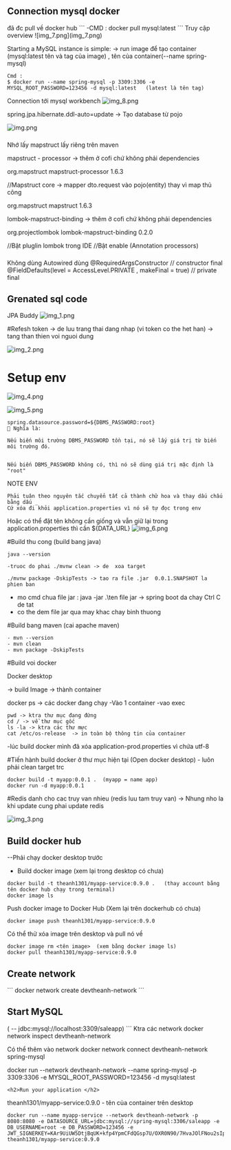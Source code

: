 ###
<h2>Connection mysql docker</h2>
đã đc pull về docker hub
```
-CMD :
docker pull mysql:latest
```
Truy cập overview
![img_7.png](img_7.png)

Starting a MySQL instance is simple:  -> run image  để tạo container   (mysql:latest tên và tag của image)  , tên của container(--name spring-mysql)
```
Cmd :
$ docker run --name spring-mysql -p 3309:3306 -e MYSQL_ROOT_PASSWORD=123456 -d mysql:latest   (latest là tên tag)
```

Connection tới mysql workbench
![img_8.png](img_8.png)

spring.jpa.hibernate.ddl-auto=update -> Tạo database từ pojo

![img.png](img.png)


###
Nhớ lấy mapstruct lấy riêng trên maven 

mapstruct - processor -> thêm ở cofi chứ không phải dependencies


<!-- https://mvnrepository.com/artifact/org.mapstruct/mapstruct-processor -->
<dependency>
    <groupId>org.mapstruct</groupId>
    <artifactId>mapstruct-processor</artifactId>
    <version>1.6.3</version>
</dependency>

//Mapstruct core -> mapper dto.request vào pojo(entity) thay vì map thủ công 

<!-- https://mvnrepository.com/artifact/org.mapstruct/mapstruct -->
<dependency>
    <groupId>org.mapstruct</groupId>
    <artifactId>mapstruct</artifactId>
    <version>1.6.3</version>
</dependency>

lombok-mapstruct-binding  -> thêm ở cofi chứ không phải dependencies

<!-- https://mvnrepository.com/artifact/org.projectlombok/lombok-mapstruct-binding -->
<dependency>
    <groupId>org.projectlombok</groupId>
    <artifactId>lombok-mapstruct-binding</artifactId>
    <version>0.2.0</version>
</dependency>

//Bật pluglin lombok trong IDE 
//Bật enable (Annotation processors)



### 
Không dùng Autowired dùng 
@RequiredArgsConstructor // constructor final
@FieldDefaults(level = AccessLevel.PRIVATE , makeFinal = true) // private final


<h2>Grenated sql code </h2> 

JPA Buddy 
![img_1.png](img_1.png)



#Refesh token -> de luu trang thai dang nhap (vi token co the het han) -> tang than thien voi nguoi dung

![img_2.png](img_2.png)


<h1>Setup env</h1>

![img_4.png](img_4.png)


![img_5.png](img_5.png)

```
spring.datasource.password=${DBMS_PASSWORD:root}
📌 Nghĩa là:

Nếu biến môi trường DBMS_PASSWORD tồn tại, nó sẽ lấy giá trị từ biến môi trường đó.


Nếu biến DBMS_PASSWORD không có, thì nó sẽ dùng giá trị mặc định là "root"
```
NOTE ENV
```
Phải tuân theo nguyên tắc chuyển tất cả thành chữ hoa và thay dấu chấu bằng dấu _
Cứ xóa đi khỏi application.properties vì nó sẽ tự đọc trong env
```

Hoặc có thể  đặt tên không cần giống và vẫn giữ lại trong application.properties thì cần ${DATA_URL} 
![img_6.png](img_6.png)


#Build thu cong (build bang java) 
```
java --version

-truoc do phai ./mvnw clean -> de  xoa target

./mvnw package -DskipTests -> tao ra file .jar  0.0.1.SNAPSHOT la phien ban

```
- mo cmd chua file jar :  java -jar .\ten file jar -> spring boot da chay Ctrl C de tat
- co the dem file jar qua may khac chay binh thuong

#Build bang maven (cai apache maven)

```
- mvn --version
- mvn clean
- mvn package -DskipTests
```


#Build voi docker


Docker desktop 


-> build Image -> thành container

docker ps -> các docker đang chạy
-Vào 1 container
-vao exec 
```
pwd -> ktra thư mục đang đứng
cd / -> về thư mục gốc
ls -la -> ktra các thư mực 
cat /etc/os-release  -> in toàn bộ thông tin của container

```
-lúc build docker mình đã xóa application-prod.properties vì chứa utf-8 

#Tiến hành build docker ở thư mục hiện tại (Open docker desktop) - luôn phải clean target trc

```
docker build -t myapp:0.0.1 .  (myapp = name app)
docker run -d myapp:0.0.1
```


#Redis danh cho cac truy van nhieu (redis luu tam truy van)
-> Nhung nho la khi update cung phai update redis

![img_3.png](img_3.png)



<h2>Build docker hub </h2>
--Phải chạy docker desktop trước

- Build docker image (xem lại trong desktop có chưa)
```
docker build -t theanh1301/myapp-service:0.9.0 .   (thay account bằng tên docker hub chạy trong terminal)
docker image ls
```
Push docker image to Docker Hub (Xem lại trên dockerhub có chưa)
```
docker image push theanh1301/myapp-service:0.9.0
```



Có thể thử xóa image trên desktop và pull nó về


```
docker image rm <tên image>  (xem bằng docker image ls)
docker pull theanh1301/myapp-service:0.9.0  
```

<h2>Create network</h2>
```
docker network create devtheanh-network
```
<h2>Start MySQL</h2> ( -- jdbc:mysql://localhost:3309/saleapp)
```
Ktra các network
docker network inspect devtheanh-network


Có thể thêm vào network
docker network connect devtheanh-network spring-mysql


 docker run --network devtheanh-network --name spring-mysql -p 3309:3306 -e MYSQL_ROOT_PASSWORD=123456 -d mysql:latest
```
<h2>Run your application </h2>
```
theanh1301/myapp-service:0.9.0 - tên của container trên desktop

 
```
docker run --name myapp-service --network devtheanh-network -p 8080:8080 -e DATASOURCE_URL=jdbc:mysql://spring-mysql:3306/saleapp -e DB_USERNAME=root -e DB_PASSWORD=123456 -e JWT_SIGNERKEY=KAr9UiUW5DtjBqUK+kfp4YpmCFdQGsp7U/OXR0N90/7HvaJOlFNou2sIpmq9Cg/d theanh1301/myapp-service:0.9.0 
```


